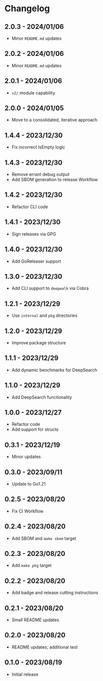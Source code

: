 # Changelog

[comment]: # (Changes since last release go here)

## 2.0.3 - 2024/01/06

- Minor `README.md` updates

## 2.0.2 - 2024/01/06

- Minor `README.md` updates

## 2.0.1 - 2024/01/06

- `v2/` module capability

## 2.0.0 - 2024/01/05

- Move to a consolidated, iterative approach

## 1.4.4 - 2023/12/30

- Fix incorrect IsEmpty logic

## 1.4.3 - 2023/12/30

- Remove errant debug output
- Add SBOM generation to release Workflow

## 1.4.2 - 2023/12/30

- Refactor CLI code

## 1.4.1 - 2023/12/30

- Sign releases via GPG

## 1.4.0 - 2023/12/30

- Add GoReleaser support

## 1.3.0 - 2023/12/30

- Add CLI support to `deepwalk` via Cobra

## 1.2.1 - 2023/12/29

- Use `internal` and `pkg` directories

## 1.2.0 - 2023/12/29

- Improve package structure

## 1.1.1 - 2023/12/29

- Add dynamic benchmarks for DeepSearch

## 1.1.0 - 2023/12/29

- Add DeepSearch functionality

## 1.0.0 - 2023/12/27

- Refactor code
- Add support for structs

## 0.3.1 - 2023/12/19

- Minor updates

## 0.3.0 - 2023/09/11

- Update to Go1.21

## 0.2.5 - 2023/08/20

- Fix CI Workflow

## 0.2.4 - 2023/08/20

- Add SBOM and `make sbom` target

## 0.2.3 - 2023/08/20

- Add `make pkg` target

## 0.2.2 - 2023/08/20

- Add badge and release cutting instructions

## 0.2.1 - 2023/08/20

- Small README updates

## 0.2.0 - 2023/08/20

- README updates; additional test

## 0.1.0 - 2023/08/19

- Initial release
